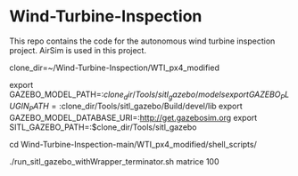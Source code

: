 # Wind-Turbine-Inspection
This repo contains the code for the autonomous wind turbine inspection project. AirSim is used in this project.





clone_dir=~/Wind-Turbine-Inspection/WTI_px4_modified

export GAZEBO_MODEL_PATH=:$clone_dir/Tools/sitl_gazebo/models
export GAZEBO_PLUGIN_PATH=:$clone_dir/Tools/sitl_gazebo/Build/devel/lib
export GAZEBO_MODEL_DATABASE_URI=:http://get.gazebosim.org
export SITL_GAZEBO_PATH=:$clone_dir/Tools/sitl_gazebo


cd Wind-Turbine-Inspection-main/WTI_px4_modified/shell_scripts/


./run_sitl_gazebo_withWrapper_terminator.sh matrice 100


